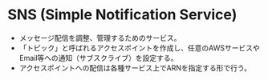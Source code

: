 SNS (Simple Notification Service)
========

* メッセージ配信を調整、管理するためのサービス。
* 「トピック」と呼ばれるアクセスポイントを作成し、任意のAWSサービスやEmail等への通知（サブスクライブ）を設定する。
* アクセスポイントへの配信は各種サービス上でARNを指定する形で行う。